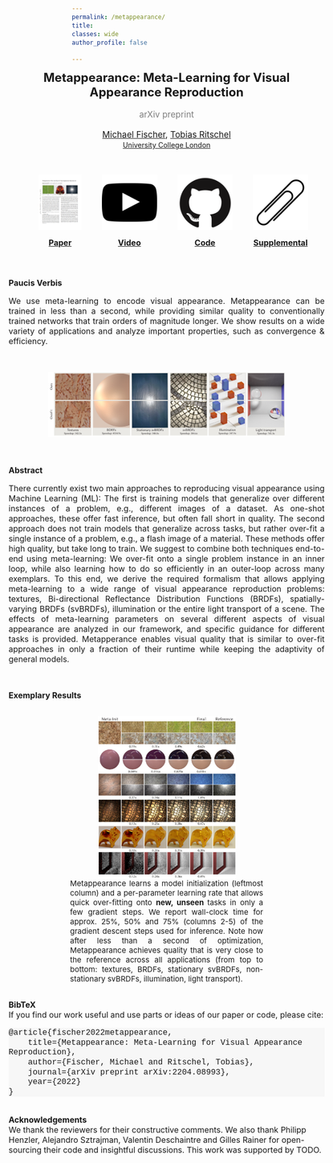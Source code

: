 ```yaml
---
permalink: /metappearance/
title: 
classes: wide
author_profile: false

---
```


<style>

.row {
  margin-left: -15px;
  margin-right: -15px;
}

h4, .h4, h5, .h5, h6, .h6 {
  margin-top: 10.5px;
  margin-bottom: 10.5px;
}

.horizItem {
    display: inline-block; 
    margin-left: 3%; 
    margin-right: 3%;
}

figure{
display: inline-block;
}

</style>

<body>
<div style="margin-left: -25%; font-size:16px">

<p style="margin: 0 auto; text-align: center;">
<span style="font-size: 24px;"><b>Metappearance: Meta-Learning for Visual Appearance Reproduction</b></span> <br><br>
<span style="font-size: 17px; color: grey">arXiv preprint</span><br><br>
<span style="font-size: 17px;"><a href="https://mfischer-ucl.github.io/">Michael Fischer</a>, <a href="https://www.homepages.ucl.ac.uk/~ucactri/">Tobias Ritschel</a></span><br>
<a style="font-size: 14px;" href="https://www.ucl.ac.uk/">University College London</a>
</p>


<div class="row" style="margin: 50px 0 50px 0">
    <div style="display: inline">
        <ul style="list-style: none; text-align: center">
            <li class="horizItem">
                <a href="https://arxiv.org/abs/2204.08993">
                <img src="/assets/images/metappearance/paperfront.png" style="height: 110px"><br>
                    <h4><strong>Paper</strong></h4>
                </a>
            </li>
            <li class="horizItem">
                <a href="https://youtu.be/LY6MgDUzS2M">
                <img src="/assets/images/youtube_icon.png" style="height: 110px"><br>
                    <h4><strong>Video</strong></h4>
                </a>
            </li>
            <li class="horizItem">
                <a href="https://github.com/mfischer-ucl/metappearance.">
                <img src="/assets/images/gh_icon.png" style="height: 110px"><br>
                    <h4><strong>Code</strong></h4>
                </a>
            </li>
            <li class="horizItem">
                <a href="https://arxiv.org/abs/21204.08993">
                <img src="/assets/images/paperclip.png" style="height: 110px"><br>
                    <h4><strong>Supplemental</strong></h4>
                </a>
            </li>
        </ul>
    </div>
</div>

<b>Paucis Verbis</b><br>
<p style="text-align: justify">
We use meta-learning to encode visual appearance. Metappearance can be trained in less than a second, while providing 
similar quality to conventionally trained networks that train orders of magnitude longer. We show results on a wide  
variety of applications and analyze important properties, such as convergence & efficiency.  </p> <br>

<img src="/assets/images/metappearance/Teaser_Large.png" style="display: block; margin-left: auto; margin-right: auto; max-width: 75%"> <br><br>

<b>Abstract</b><br>
<p style="text-align: justify">
There currently exist two main approaches to reproducing visual appearance 
using Machine Learning (ML): The first is training models that generalize
over different instances of a problem, e.g., different images of a dataset.
As one-shot approaches, these offer fast inference, but often fall short in
quality. The second approach does not train models that generalize across
tasks, but rather over-fit a single instance of a problem, e.g., a flash image
of a material. These methods offer high quality, but take long to train. We
suggest to combine both techniques end-to-end using meta-learning: We
over-fit onto a single problem instance in an inner loop, while also learning
how to do so efficiently in an outer-loop across many exemplars. To this
end, we derive the required formalism that allows applying meta-learning
to a wide range of visual appearance reproduction problems: textures, Bi-directional Reflectance Distribution Functions (BRDFs), spatially-varying
BRDFs (svBRDFs), illumination or the entire light transport of a scene. The
effects of meta-learning parameters on several different aspects of visual
appearance are analyzed in our framework, and specific guidance for different tasks is provided. 
Metapperance enables visual quality that is similar
to over-fit approaches in only a fraction of their runtime while keeping the
adaptivity of general models. </p> <br>

<b>Exemplary Results</b><br>

<figure>
  <picture>
    <img src="/assets/images/metappearance/MetaIters_Large_noBorder.png" style="display: block; margin-left: auto; margin-right: auto; max-width: 50%">
  </picture>
  <figcaption style="font: inherit; font-size: 15px; display: block; margin-left: auto; margin-right: auto; max-width: 70%; text-align: justify">  
        Metappearance learns a model initialization (leftmost column) and a per-parameter learning rate that allows 
        quick over-fitting onto <b> new, unseen </b> tasks in only a few gradient steps. We report wall-clock
        time for approx. 25%, 50% and 75% (columns 2-5) of the gradient descent steps used for inference. Note how after less than 
        a second of optimization, Metappearance achieves quality that is very close to the reference across all applications
        (from top to bottom: textures, BRDFs, stationary svBRDFs, non-stationary svBRDFs, illumination, light transport).    
    </figcaption>
</figure>

<br>

<b>BibTeX</b><br>
If you find our work useful and use parts or ideas of our paper or code, please cite: <br> 
<p style="background-color: #f7f7f7; line-height: 110%; margin: 5px 0 0 0">
    <span style="font-family: Lucida Console, Courier New, monospace"> 
        @article{fischer2022metappearance, <br>
          &nbsp;&nbsp;&nbsp;&nbsp;title={Metappearance: Meta-Learning for Visual Appearance Reproduction}, <br>
          &nbsp;&nbsp;&nbsp;&nbsp;author={Fischer, Michael and Ritschel, Tobias}, <br>
          &nbsp;&nbsp;&nbsp;&nbsp;journal={arXiv preprint arXiv:2204.08993}, <br>
          &nbsp;&nbsp;&nbsp;&nbsp;year={2022} <br>
        }
     </span>
</p> <br>

<b>Acknowledgements</b><br>
We thank the reviewers for their constructive comments. We also thank Philipp Henzler, Alejandro Sztrajman, 
Valentin Deschaintre and Gilles Rainer for open-sourcing their code and insightful discussions.
This work was supported by TODO. 

</div>
</body>